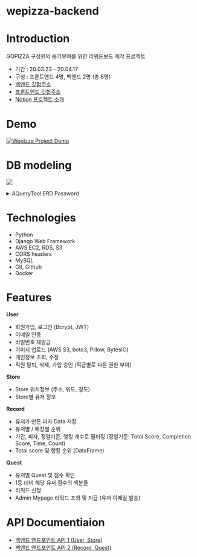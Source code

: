 # wepizza-backend

# Introduction
GOPIZZA 구성원의 동기부여를 위한 리워드보드 제작 프로젝트
- 기간 : 20.03.23 - 20.04.17
- 구성 : 프론트엔드 4명, 백엔드 2명 (총 6명)
- [백엔드 깃헙주소](https://github.com/hong-dev/wepizza-backend)
- [프론트엔드 깃헙주소](https://github.com/akiakma/gopizza)
- [Notion 프로젝트 소개](https://www.notion.so/WEPIZZA-9743969176cc4802b259b7c40f1a087a)

# Demo
[![Wepizza Project Demo](https://user-images.githubusercontent.com/53142539/79748620-b3769b00-8348-11ea-9266-4b56ddaa95e0.png)](https://www.youtube.com/watch?v=QjHWQUH4pDM&t=148s)

# DB modeling
[![](https://images.velog.io/images/k904808/post/7075edfc-b073-4602-9102-816cd533cb08/image.png)](https://aquerytool.com:443/aquerymain/index/?rurl=4f526639-8448-4975-801c-848ca8c62a2c)
<details>
  <summary>AQueryTool ERD Password</summary>
[ 01w7qb ]
</details>

# Technologies
- Python
- Django Web Framework
- AWS EC2, RDS, S3
- CORS headers
- MySQL
- Git, Github
- Docker
&nbsp;
&nbsp;

# Features
**User**
- 회원가입, 로그인 (Bcrypt, JWT)
- 이메일 인증
- 비밀번호 재발급
- 이미지 업로드 (AWS S3, boto3, Pillow, BytesIO)
- 개인정보 조회, 수정
- 직원 탈퇴, 삭제, 가입 승인 (직급별로 다른 권한 부여)
&nbsp;

**Store**
- Store 위치정보 (주소, 위도, 경도)
- Store별 유저 정보
&nbsp;

**Record**
- 유저가 만든 피자 Data 저장
- 유저별 / 매장별 순위
- 기간, 피자, 정렬기준, 랭킹 개수로 필터링
  (정렬기준: Total Score, Completion Score, Time, Count)
- Total score 및 랭킹 순위 (DataFrame)
&nbsp;

**Quest**
- 유저별 Quest 및 점수 확인
- 1등 대비 해당 유저 점수의 백분율
- 리워드 신청
- Admin Mypage 리워드 조회 및 지급 (유저 이메일 발송)
&nbsp;

# API Documentiaion
- [백엔드 엔드포인트 API 1 (User, Store)](https://documenter.getpostman.com/view/10398655/SzezbB9y?version=latest)
- [백엔드 엔드포인트 API 2 (Record, Quest)](https://documenter.getpostman.com/view/10398655/Szf6Wnsu?version=latest)
&nbsp;
&nbsp;
